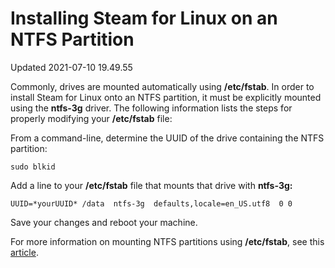 # Installing Steam for Linux on an NTFS Partition
Updated 2021-07-10 19.49.55

Commonly, drives are mounted automatically using **/etc/fstab**. In order to install Steam for Linux onto an NTFS partition, it must be explicitly mounted using the **ntfs-3g** driver. The following information lists the steps for properly modifying your **/etc/fstab** file:  
  
From a command-line, determine the UUID of the drive containing the NTFS partition:  
  
`sudo blkid`  
  
Add a line to your **/etc/fstab** file that mounts that drive with **ntfs-3g:**  
  
`UUID=*yourUUID* /data  ntfs-3g  defaults,locale=en_US.utf8  0 0`  
  
Save your changes and reboot your machine.  
  
For more information on mounting NTFS partitions using **/etc/fstab**, see this [article](https://help.ubuntu.com/community/MountingWindowsPartitions#NTFS).  
  
